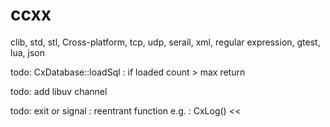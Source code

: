 # ccxx
clib, std, stl, Cross-platform, tcp, udp, serail, xml, regular expression, gtest, lua, json

todo:
CxDatabase::loadSql : if loaded count > max return

todo:
add libuv channel

todo:
exit or signal : reentrant function
e.g. : CxLog() <<

